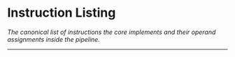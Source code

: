 
# Instruction Listing

*The canonical list of instructions the core implements and their
operand assignments inside the pipeline.*

---



